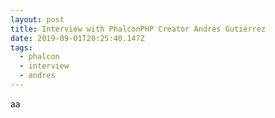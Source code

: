 ```yaml
---
layout: post
title: Interview with PhalconPHP Creator Andrés Gutiérrez
date: 2019-09-01T20:25:40.147Z
tags:
  - phalcon
  - interview
  - andres
---
```

aa
